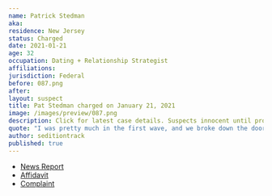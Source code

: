 ```yaml
---
name: Patrick Stedman
aka:
residence: New Jersey
status: Charged
date: 2021-01-21
age: 32
occupation: Dating + Relationship Strategist
affiliations:
jurisdiction: Federal
before: 087.png
after:
layout: suspect
title: Pat Stedman charged on January 21, 2021
image: /images/preview/087.png
description: Click for latest case details. Suspects innocent until proven guilty.
quote: "I was pretty much in the first wave, and we broke down the doors and climbed up the back part of the Capitol building and got all the way into the chambers"
author: seditiontrack
published: true
---
```


- [News Report](https://www.nj.com/news/2021/01/nj-man-charged-with-taking-part-in-attack-at-us-capitol-posted-videos-from-inside-feds-say.html)
- [Affidavit](https://www.justice.gov/file/1357721/download)
- [Complaint](https://www.justice.gov/opa/page/file/1357726/download)